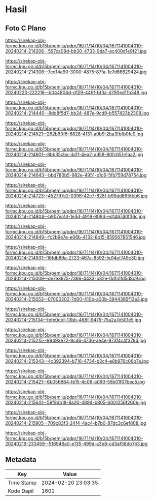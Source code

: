 # Hasil

## Foto C Plano

https://sirekap-obj-formc.kpu.go.id/b15b/pemilu/pdpr/16/71/14/10/04/1671141004010-20240214-214206--597ca08d-bb30-4733-9da7-ac400d1e9f21.jpg

https://sirekap-obj-formc.kpu.go.id/b15b/pemilu/pdpr/16/71/14/10/04/1671141004010-20240214-214308--7cd14a90-3000-4875-87fa-1e7d66629424.jpg

https://sirekap-obj-formc.kpu.go.id/b15b/pemilu/pdpr/16/71/14/10/04/1671141004010-20240220-222216--b044804d-d129-449f-bf3a-d790ed11b348.jpg

https://sirekap-obj-formc.kpu.go.id/b15b/pemilu/pdpr/16/71/14/10/04/1671141004010-20240214-214440--8dd8f5d7-bb24-487e-9cd9-b557423b2308.jpg

https://sirekap-obj-formc.kpu.go.id/b15b/pemilu/pdpr/16/71/14/10/04/1671141004010-20240214-214521--262b90f6-6828-4131-a0b9-2ba3fbfb0fc0.jpg

https://sirekap-obj-formc.kpu.go.id/b15b/pemilu/pdpr/16/71/14/10/04/1671141004010-20240214-214601--8bb35cba-da11-4ea2-ad58-60fc651e1aa2.jpg

https://sirekap-obj-formc.kpu.go.id/b15b/pemilu/pdpr/16/71/14/10/04/1671141004010-20240214-214643--bbd780b5-982e-4951-b1c6-5fb759d78754.jpg

https://sirekap-obj-formc.kpu.go.id/b15b/pemilu/pdpr/16/71/14/10/04/1671141004010-20240214-214723--452797e2-0396-42e7-828f-b99dd895fbb6.jpg

https://sirekap-obj-formc.kpu.go.id/b15b/pemilu/pdpr/16/71/14/10/04/1671141004010-20240214-214804--b907ea13-1e3d-4916-809d-ed146740f36c.jpg

https://sirekap-obj-formc.kpu.go.id/b15b/pemilu/pdpr/16/71/14/10/04/1671141004010-20240214-214849--fc2b9e7e-e06b-4132-8b15-859567851546.jpg

https://sirekap-obj-formc.kpu.go.id/b15b/pemilu/pdpr/16/71/14/10/04/1671141004010-20240214-214931--16fdb89a-2723-467a-8592-5d14ef749c30.jpg

https://sirekap-obj-formc.kpu.go.id/b15b/pemilu/pdpr/16/71/14/10/04/1671141004010-20240214-215009--de7e3975-7366-4433-b32e-0dfa1fd5d8c9.jpg

https://sirekap-obj-formc.kpu.go.id/b15b/pemilu/pdpr/16/71/14/10/04/1671141004010-20240214-215053--07000202-7d00-410b-a00b-3944385f13e3.jpg

https://sirekap-obj-formc.kpu.go.id/b15b/pemilu/pdpr/16/71/14/10/04/1671141004010-20240214-215134--fefe0cbf-13bb-468f-9479-75a2a7e501e5.jpg

https://sirekap-obj-formc.kpu.go.id/b15b/pemilu/pdpr/16/71/14/10/04/1671141004010-20240214-215215--99493e72-9cd6-4736-ae4e-973f4c4f378d.jpg

https://sirekap-obj-formc.kpu.go.id/b15b/pemilu/pdpr/16/71/14/10/04/1671141004010-20240214-215343--4c392394-b716-4734-b2c4-e8b976c06b7a.jpg

https://sirekap-obj-formc.kpu.go.id/b15b/pemilu/pdpr/16/71/14/10/04/1671141004010-20240214-215421--6b056664-fe15-4c09-a090-55b01f07bec5.jpg

https://sirekap-obj-formc.kpu.go.id/b15b/pemilu/pdpr/16/71/14/10/04/1671141004010-20240214-215641--59f9db18-8a20-4894-b805-6001256f260e.jpg

https://sirekap-obj-formc.kpu.go.id/b15b/pemilu/pdpr/16/71/14/10/04/1671141004010-20240214-215905--709c83f3-2414-4ac4-b7b0-87dc3c6ef808.jpg

https://sirekap-obj-formc.kpu.go.id/b15b/pemilu/pdpr/16/71/14/10/04/1671141004010-20240219-233459--516946a0-e135-499d-a3b8-cd3af58db743.jpg


## Metadata

| Key        | Value               |
| ---------- | ------------------- |
| Time Stamp | 2024-02-20 23:03:35 |
| Kode Dapil | 1601                |



